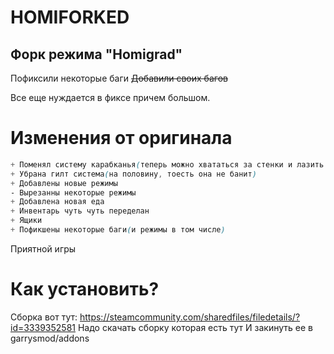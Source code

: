 # HOMIFORKED 
## Форк режима "Homigrad" 
Пофиксили некоторые баги
~~Добавили своих багов~~

Все еще нуждается в фиксе причем большом.

# Изменения от оригинала
```css
+ Поменял систему карабканья(теперь можно хвататься за стенки и лазить как на хомиграде от шарика)
+ Убрана гилт система(на половину, тоесть она не банит)
+ Добавлены новые режимы
- Вырезанны некоторые режимы 
+ Добавлена новая еда
+ Инвентарь чуть чуть переделан
+ Ящики
+ Пофикшены некоторые баги(и режимы в том числе)
```

Приятной игры
# Как установить?
Сборка вот тут: https://steamcommunity.com/sharedfiles/filedetails/?id=3339352581
Надо скачать сборку которая есть тут 
И закинуть ее в garrysmod/addons
